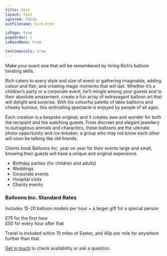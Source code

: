 ```yaml
---
title: Hire
layout: text
ignored: false
outFilename: hire.html

isPage: true
pageOrder: 2
isMainMenu: true

testimonials: true
---
```

Make your event one that will be remembered by hiring Rich’s balloon twisting skills.

Rich caters to every style and size of event or gathering imaginable, adding colour and flair, and creating magic moments that will last. Whether it’s a children’s party or a corporate event, he’ll mingle among your guests and to their absolute amazement, create a fun array of extravagant balloon art that will delight and surprise. With his colourful palette of latex balloons and cheeky humour, this enthralling spectacle is enjoyed by people of all ages.

Each creation is a bespoke original, and it creates awe and wonder for both the recipient and the watching guests. From discreet and elegant jewellery to outrageous animals and characters, these balloons are the ultimate photo-opportunity and ice-breaker; a group who may not know each other will soon be talking like old friends.

Clients book Balloons Inc. year on year for their events large and small, knowing their guests will have a unique and original experience.

- Birthday parties (for children and adults) 
- Weddings
- Corporate events
- Hospital visits
- Charity events

### Balloons Inc. Standard Rates

Includes 15-20 balloon models per hour + a larger gift for a special person

£75 for the first hour  
£50 for every hour after that

Travel is included within 10 miles of Exeter, and 40p per mile for anywhere further than that. 

[Get in touch](contact.html) to check availability or ask a question.